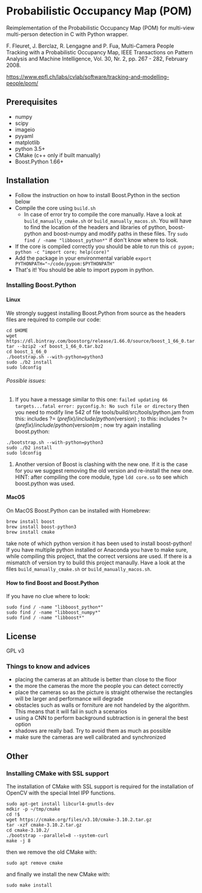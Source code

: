 # Probabilistic Occupancy Map (POM)

Reimplementation of the Probabilistic Occupancy Map (POM) for multi-view multi-person detection in C with Python wrapper.

F. Fleuret, J. Berclaz, R. Lengagne and P. Fua, Multi-Camera People Tracking with a Probabilistic Occupancy Map, IEEE Transactions on Pattern Analysis and Machine Intelligence, Vol. 30, Nr. 2, pp. 267 - 282, February 2008.

https://www.epfl.ch/labs/cvlab/software/tracking-and-modelling-people/pom/

## Prerequisites

- numpy
- scipy
- imageio
- pyyaml
- matplotlib
- python 3.5+
- CMake (c++ only if built manually)
- Boost.Python 1.66+

## Installation

* Follow the instruction on how to install Boost.Python in the section below
* Compile the core using `build.sh`
  * In case of error try to compile the core manually. Have a look at `build_manually_cmake.sh` or `build_manually_macos.sh`. You will have to find the location of the headers and libraries of python, boost-python and boost-numpy and modify paths in these files. Try `sudo find / -name "libboost_python*"` if don't know where to look.
* If the core is compiled correctly you should be able to run this `cd pypom; python -c "import core; help(core)"`
* Add the package in your environmental variable `export PYTHONPATH="~/code/pypom:$PYTHONPATH"`
* That's it! You should be able to import pypom in python.

### Installing Boost.Python

#### Linux

We strongly suggest installing Boost.Python from source as the headers files are required to compile our code:
```
cd $HOME
wget https://dl.bintray.com/boostorg/release/1.66.0/source/boost_1_66_0.tar.bz2
tar --bzip2 -xf boost_1_66_0.tar.bz2
cd boost_1_66_0
./bootstrap.sh --with-python=python3
sudo ./b2 install
sudo ldconfig
```

###### Possible issues:
1. If you have a message similar to this one: `failed updating 66 targets...fatal error: pyconfig.h: No such file or directory` then you need to modify line 542 of file tools/build/src/tools/python.jam from this:
		includes ?= $(prefix)/include/python$(version) ;
to this:
		includes ?= $(prefix)/include/python$(version)m ;
now try again installing boost.python:
```
./bootstrap.sh --with-python=python3
sudo ./b2 install
sudo ldconfig
```

1. Another version of Boost is clashing with the new one. If it is the case for you we suggest removing the old version and re-install the new one. HINT: after compiling the core module, type `ldd core.so` to see which boost.python was used.

#### MacOS 

On MacOS Boost.Python can be installed with Homebrew:
```
brew install boost
brew install boost-python3
brew install cmake
```
take note of which python version it has been used to install boost-python! If you have multiple python installed or Anaconda you have to make sure, while compiling this project, that the correct versions are used.
If there is a mismatch of version try to build this project manaully. Have a look at the files `build_manually_cmake.sh` or `build_manually_macos.sh`.

#### How to find Boost and Boost.Python
If you have no clue where to look:
```
sudo find / -name "libboost_python*"
sudo find / -name "libboost_numpy*"
sudo find / -name "libboost*"
```

## License

GPL v3

### Things to know and advices

* placing the cameras at an altitude is better than close to the floor
* the more the cameras the more the people you can detect correctly
* place the cameras so as the picture is straight otherwise the rectangles will be larger and performance will degrade
* obstacles such as walls or forniture are not handeled by the algorithm. This means that it will fail in such a scenarios
* using a CNN to perform background subtraction is in general the best option
* shadows are really bad. Try to avoid them as much as possible
* make sure the cameras are well calibrated and synchronized


## Other

### Installing CMake with SSL support
The installation of CMake with SSL support is required for the installation of OpenCV with the special Intel IPP functions.
```
sudo apt-get install libcurl4-gnutls-dev
mdkir -p ~/tmp/cmake
cd !$
wget https://cmake.org/files/v3.10/cmake-3.10.2.tar.gz
tar -xzf cmake-3.10.2.tar.gz
cd cmake-3.10.2/
./bootstrap --parallel=8 --system-curl
make -j 8
```
then we remove the old CMake with:
```
sudo apt remove cmake
```
and finally we install the new CMake with:
```
sudo make install
```